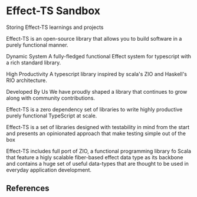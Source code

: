 # Effect-TS Sandbox

Storing Effect-TS learnings and projects

Effect-TS is an open-source library that allows you to build software in a purely functional manner.

Dynamic System
A fully-fledged functional Effect system for typescript with a rich standard library.

High Productivity
A typescript library inspired by scala's ZIO and Haskell's RIO architecture.

Developed By Us
We have proudly shaped a library that continues to grow along with community contributions.

Effect-TS is a zero dependency set of libraries to write highly productive purely functional TypeScript at scale.

Effect-TS is a set of libraries designed with testability in mind from the start and presents an opinionated approach
that make testing simple out of the box

Effect-TS includes full port of ZIO, a functional programming library fo Scala that feature a higly scalable fiber-based
effect data type as its backbone and contains a huge set of useful data-types that are thought to be used in everyday
application development.

## References

